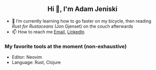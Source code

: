 <h2 align="center">Hi 👋, I'm Adam Jeniski</h1>

- 🌱 I’m currently learning how to go faster on my bicycle, then reading _Rust for Rustaceans_ (Jon Gjenset) on the couch afterwards
- 📫 How to reach me  <a href="mailto:ajensiki4@gmail.com">Email</a>, <a href="https://linkedin.com/in/adamjeniski">LinkedIn</a>

### My favorite tools at the moment (non-exhaustive)
- Editor: Neovim
- Language: Rust, Clojure
